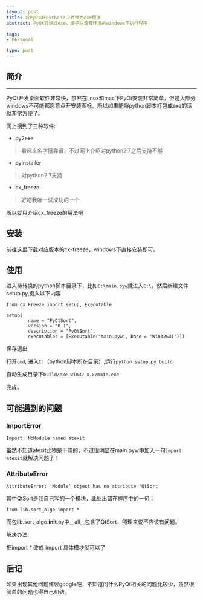 ```yaml
---
layout: post
title: 将PyQt4+python2.7转换为exe程序
abstract: PyQt转换成exe，便于在没有环境的windows下执行程序

tags:
- Personal

type: post
---
```


## 简介 ##
<hr/>

PyQt开发桌面软件非常快，虽然在linux和mac下PyQt安装非常简单，但是大部分windows不可能都愿意点开安装图标。所以如果能将python脚本打包成exe的话就非常方便了。

网上搜到了三种软件:

* py2exe
> 看起来名字挺靠谱，不过网上介绍对python2.7之后支持不够

* pyInstaller
> 对python2.7支持

* cx_freeze
> 好吧我唯一试成功的一个

所以就只介绍cx_freeze的用法吧

## 安装 ##
前往[这里](http://cx-freeze.sourceforge.net/)下载对应版本的cx-freeze，windows下直接安装即可。

## 使用 ## 
进入待转换的python脚本目录下，比如`C:\main.pyw`就进入`C:\`，然后新建文件setup.py,键入以下内容
    

    from cx_Freeze import setup, Executable  

    setup(  
            name = "PyQtSort",  
            version = "0.1",  
            description = "PyQtSort",  
            executables = [Executable("main.pyw", base = 'Win32GUI')]) 

保存退出

打开`cmd`, 进入`C:`（python脚本所在目录）,运行`python setup.py build`

自动生成目录下`build/exe.win32-x.x/main.exe`

完成。

## 可能遇到的问题 ##
### ImportError ###

`Import: NoModule named atexit`

虽然不知道atexit此物是干嘛的，不过很明显在main.pyw中加入一句`import atexit`就解决问题了！

### AttributeError ###

`AttributeError: 'Module' object has no attribute 'QtSort'`

其中QtSort是我自己写的一个模块，此处出错在程序中的一句：

`from lib.sort_algo import *`

而包lib.sort_algo.__init__.py中__all__包含了QtSort，照理来说不应该有问题。

解决办法:

把import * 改成 import 具体模块就可以了

## 后记 ## 
如果出现其他问题建议google吧，不知道问什么PyQt相关的问题比较少，虽然很简单的问题也得自己纠结。

